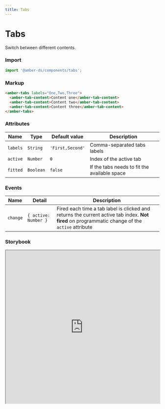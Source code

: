 ```yaml
---
title: Tabs
---
```


# Tabs
Switch between different contents.

### Import
```javascript
import '@amber-ds/components/tabs';
```

### Markup
```html
<amber-tabs labels="One,Two,Three">
  <amber-tab-content>Content one</amber-tab-content>
  <amber-tab-content>Content two</amber-tab-content>
  <amber-tab-content>Content three</amber-tab-content>
</amber-tabs>
```

### Attributes

| Name | Type | Default value | Description |
|------|------|---------------|-------------|
| `labels` | `String` | `'First,Second'` | Comma-separated tabs labels |
| `active` | `Number` | `0` | Index of the active tab |
| `fitted` | `Boolean` | `false` | If the tabs needs to fit the available space |

### Events
| Name | Detail | Description |
|------|--------|-------------|
|`change`|`{ active: Number }`| Fired each time a tab label is clicked and returns the current active tab index. **Not fired** on programmatic change of the `active` attribute |

### Storybook
<iframe width="100%" height="500px" src="https://bitrockteam.github.io/amber-components/?selectedKind=Tabs&selectedStory=Playground&full=0&addons=1&stories=0&panelRight=0&addonPanel=storybooks%2Fstorybook-addon-knobs"></iframe>